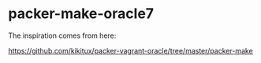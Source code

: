 # packer-make-oracle7

The inspiration comes from here:

https://github.com/kikitux/packer-vagrant-oracle/tree/master/packer-make

